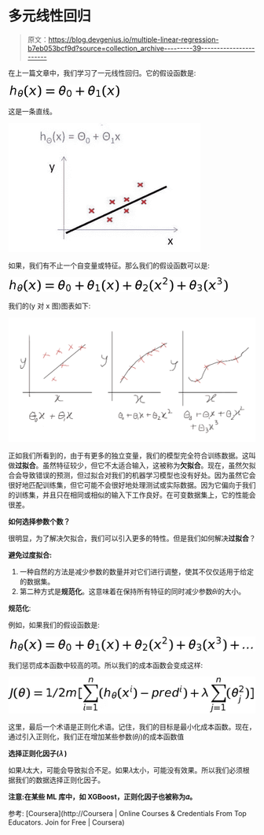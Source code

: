 # 多元线性回归

> 原文：<https://blog.devgenius.io/multiple-linear-regression-b7eb053bcf9d?source=collection_archive---------39----------------------->

在上一篇文章中，我们学习了一元线性回归。它的假设函数是:

![](img/d944691d0020c72239ba3f2a6933544d.png)

这是一条直线。

![](img/3abc59e1fbdd32e5c04d82d296417dc0.png)

如果，我们有不止一个自变量或特征。那么我们的假设函数可以是:

![](img/079bae59160c8847dc330f30d0a92c0d.png)

我们的(y 对 x 图)图表如下:

![](img/23161a88f90ba955537f6412489c34e9.png)

正如我们所看到的，由于有更多的独立变量，我们的模型完全符合训练数据。这叫做**过拟合**。虽然特征较少，但它不太适合输入，这被称为**欠拟合**。现在，虽然欠拟合会导致错误的预测，但过拟合对我们的机器学习模型也没有好处。因为虽然它会很好地匹配训练集，但它可能不会很好地处理测试或实际数据。因为它偏向于我们的训练集，并且只在相同或相似的输入下工作良好。在可变数据集上，它的性能会很差。

**如何选择参数个数？**

很明显，为了解决欠拟合，我们可以引入更多的特性。但是我们如何解决**过拟合**？

**避免过度拟合:**

1.  一种自然的方法是减少参数的数量并对它们进行调整，使其不仅仅适用于给定的数据集。
2.  第二种方式是**规范化**。这意味着在保持所有特征的同时减少参数𝜃𝑖的大小。

**规范化**:

例如，如果我们的假设函数是:

![](img/067f29488e696d60a12fbb14e703dafb.png)

我们惩罚成本函数中较高的项。所以我们的成本函数会变成这样:

![](img/d9cb5e6740cf1961f371059daccc6ad1.png)

这里，最后一个术语是正则化术语。记住，我们的目标是最小化成本函数。现在，通过引入正则化，我们正在增加某些参数(𝜃𝑗)的成本函数值

**选择正则化因子(𝜆 )**

如果𝜆太大，可能会导致拟合不足。如果𝜆太小，可能没有效果。所以我们必须根据我们的数据选择正则化因子。

**注意:在某些 ML 库中，如 XGBoost，正则化因子也被称为𝛼。**

参考: [Coursera](http://Coursera | Online Courses & Credentials From Top Educators. Join for Free | Coursera)